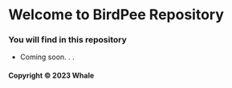 # Welcome to BirdPee Repository
### You will find in this repository

*  Coming soon. . .
#### Copyright &#169; 2023 Whale